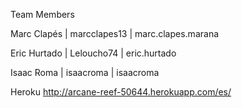 Team Members

Marc Clapés | marcclapes13 | marc.clapes.marana

Eric Hurtado | Leloucho74 | eric.hurtado

Isaac Roma | isaacroma | isaacroma

Heroku
http://arcane-reef-50644.herokuapp.com/es/
